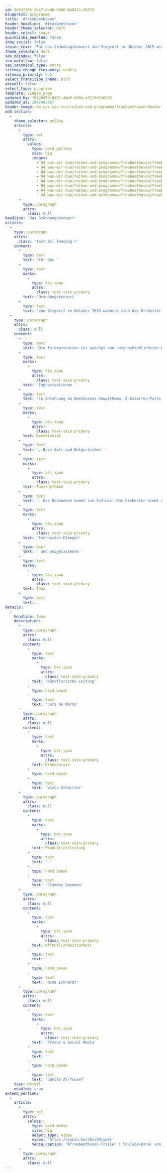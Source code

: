 ```yaml
---
id: 9dd3f3f5-2ee7-4cdd-beb6-8a047ccfb273
blueprint: programme
title: '#freebeethoven'
header_headline: '#freebeethoven'
header_theme_selector: dark
header_select: image
quicklinks_enabled: false
show_social: false
teaser_text: 'Für das Gründungskonzert von Stegreif im Oktober 2015 widmete sich das Orchester Ludwig van Beethovens 4. Sinfonie in B-Dur.'
theme_selector: dark
seo_noindex: false
seo_nofollow: false
seo_canonical_type: entry
sitemap_change_frequency: weekly
sitemap_priority: 0.5
select_transition_theme: bird
aktuell: false
select_type: programm
template: single_page
updated_by: f6128d7d-0471-44e5-b89a-e3213d7a0925
updated_at: 1657463367
header_image: 04_was-wir-tun/reihen-und-programme/freebeethoven/header-freebeethoven_(c)-stephan-boehme_03-01_01.jpg
add_section:
  -
    theme_selector: yellow
    article:
      -
        type: set
        attrs:
          values:
            type: bard_gallery
            size: big
            images:
              - 04_was-wir-tun/reihen-und-programme/freebeethoven/freebeethoven_(c)-stephan-boehme_01-01_04.jpg
              - 04_was-wir-tun/reihen-und-programme/freebeethoven/freebeethoven_(c)-stephan-boehme_01-01_02.jpg
              - 04_was-wir-tun/reihen-und-programme/freebeethoven/freebeethoven_(c)-stephan-boehme_03-02_13.jpg
              - 04_was-wir-tun/reihen-und-programme/freebeethoven/freebeethoven_(c)-stephan-boehme_01-02_02.jpg
              - 04_was-wir-tun/reihen-und-programme/freebeethoven/freebeethoven_(c)-stephan-boehme_03-01_07.jpg
              - 04_was-wir-tun/reihen-und-programme/freebeethoven/freebeethoven_(c)-stephan-boehme_01-02_01.jpg
              - 04_was-wir-tun/reihen-und-programme/freebeethoven/freebeethoven_(c)-stephan-boehme_01-01_03.jpg
              - 04_was-wir-tun/reihen-und-programme/freebeethoven/freebeethoven_(c)-stephan-boehme_04_13.jpg
      -
        type: paragraph
        attrs:
          class: null
headline: 'Das Gründungskonzert'
article:
  -
    type: paragraph
    attrs:
      class: 'text-2xl leading-l'
    content:
      -
        type: text
        text: 'Für das '
      -
        type: text
        marks:
          -
            type: bts_span
            attrs:
              class: text-skin-primary
        text: 'Gründungskonzert '
      -
        type: text
        text: 'von Stegreif im Oktober 2015 widmete sich das Orchester Ludwig van Beethovens 4. Sinfonie in B-Dur, die trotz ihrer großen Beliebtheit zu seinen Lebzeiten heutzutage als eher selten gespieltes Werk gilt. '
  -
    type: paragraph
    attrs:
      class: null
    content:
      -
        type: text
        text: 'Die Interpretation ist geprägt von unterschiedlichsten Elementen: '
      -
        type: text
        marks:
          -
            type: bts_span
            attrs:
              class: text-skin-primary
        text: 'Improvisationen '
      -
        type: text
        text: 'in Anlehnung an Beethovens Hauptthema, E-Gitarren-Parts im Hendrix-Style, '
      -
        type: text
        marks:
          -
            type: bts_span
            attrs:
              class: text-skin-primary
        text: Kammermusik
      -
        type: text
        text: ', Bass-Soli und Bulgarischen '
      -
        type: text
        marks:
          -
            type: bts_span
            attrs:
              class: text-skin-primary
        text: Tanzrhythmen
      -
        type: text
        text: '. Das Besondere kommt zum Schluss: Das Orchester nimmt das Publikum mit in einen stuhlleeren Raum und beendet das Konzert mit '
      -
        type: text
        marks:
          -
            type: bts_span
            attrs:
              class: text-skin-primary
        text: 'technoiden Klängen'
      -
        type: text
        text: ' und ausgelassenem '
      -
        type: text
        marks:
          -
            type: bts_span
            attrs:
              class: text-skin-primary
        text: Tanz
      -
        type: text
        text: .
details:
  -
    headline: Team
    description:
      -
        type: paragraph
        attrs:
          class: null
        content:
          -
            type: text
            marks:
              -
                type: bts_span
                attrs:
                  class: text-skin-primary
            text: 'Künstlerische Leitung'
          -
            type: hard_break
          -
            type: text
            text: 'Juri de Marco'
      -
        type: paragraph
        attrs:
          class: null
        content:
          -
            type: text
            marks:
              -
                type: bts_span
                attrs:
                  class: text-skin-primary
            text: Dramaturgie
          -
            type: hard_break
          -
            type: text
            text: 'Viola Schmitzer'
      -
        type: paragraph
        attrs:
          class: null
        content:
          -
            type: text
            marks:
              -
                type: bts_span
                attrs:
                  class: text-skin-primary
            text: Produktionsleitung
          -
            type: text
            text: ' '
          -
            type: hard_break
          -
            type: text
            text: 'Clemens Seemann'
      -
        type: paragraph
        attrs:
          class: null
        content:
          -
            type: text
            marks:
              -
                type: bts_span
                attrs:
                  class: text-skin-primary
            text: Öffentlichkeitsarbeit
          -
            type: text
            text: ' '
          -
            type: hard_break
          -
            type: text
            text: 'Nina Eckhardt'
      -
        type: paragraph
        attrs:
          class: null
        content:
          -
            type: text
            marks:
              -
                type: bts_span
                attrs:
                  class: text-skin-primary
            text: 'Presse & Social Media'
          -
            type: text
            text: ' '
          -
            type: hard_break
          -
            type: text
            text: 'Jamila Al-Yousef'
    type: detail
    enabled: true
extend_section:
  -
    article:
      -
        type: set
        attrs:
          values:
            type: bard_media
            size: big
            select_type: video
            video: 'https://youtu.be/2Bcx3MjwL0s'
            media_caption: '#freebeethoven-Trailer | YouTube-Kanal von Stegreif'
      -
        type: paragraph
        attrs:
          class: null
---
```

